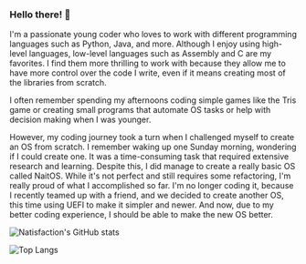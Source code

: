### Hello there! 👋

I'm a passionate young coder who loves to work with different programming languages such as Python, Java, and more.
Although I enjoy using high-level languages, low-level languages such as Assembly and C are my favorites. I find them more thrilling to work with because they allow me to have more control over the code I write, even if it means creating most of the libraries from scratch.

I often remember spending my afternoons coding simple games like the Tris game or creating small programs that automate OS tasks or help with decision making when I was younger.

However, my coding journey took a turn when I challenged myself to create an OS from scratch.
I remember waking up one Sunday morning, wondering if I could create one.
It was a time-consuming task that required extensive research and learning. Despite this, I did manage to create a really basic OS called NaitOS.
While it's not perfect and still requires some refactoring, I'm really proud of what I accomplished so far. I'm no longer coding it, because I recently teamed up with a friend, and we decided to create another OS, this time using UEFI to make it simpler and newer. And now, due to my better coding experience, I should be able to make the new OS better.

![Natisfaction's GitHub stats](https://github-readme-stats.vercel.app/api?username=Natisfaction&show_icons=true)

![Top Langs](https://github-readme-stats.vercel.app/api/top-langs/?username=Natisfaction)
